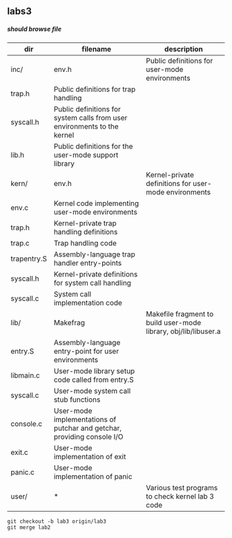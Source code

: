 ## labs3

##### should browse file

dir | filename | description
--- | ---------| -----------
inc/ | env.h | Public definitions for user-mode environments
 | trap.h | Public definitions for trap handling
 | syscall.h | Public definitions for system calls from user environments to the kernel
 | lib.h | Public definitions for the user-mode support library
kern/ | env.h | Kernel-private definitions for user-mode environments
 | env.c | Kernel code implementing user-mode environments
 | trap.h | Kernel-private trap handling definitions
 | trap.c | Trap handling code
 | trapentry.S | Assembly-language trap handler entry-points
 | syscall.h | Kernel-private definitions for system call handling
 | syscall.c | System call implementation code
lib/ | Makefrag | Makefile fragment to build user-mode library, obj/lib/libuser.a
 | entry.S | Assembly-language entry-point for user environments
 | libmain.c | User-mode library setup code called from entry.S
 | syscall.c | User-mode system call stub functions
 | console.c | User-mode implementations of putchar and getchar, providing console I/O
 | exit.c | User-mode implementation of exit
 | panic.c | User-mode implementation of panic
user/ | * | Various test programs to check kernel lab 3 code

```
git checkout -b lab3 origin/lab3
git merge lab2
```

